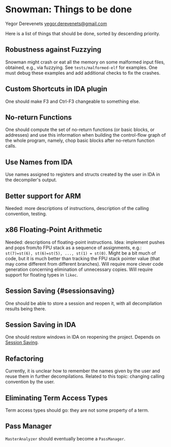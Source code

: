 Snowman: Things to be done
==========================

Yegor Derevenets <yegor.derevenets@gmail.com>

Here is a list of things that should be done, sorted by descending priority.

Robustness against Fuzzying
---------------------------
Snowman might crash or eat all the memory on some malformed input files, obtained, e.g., via fuzzying.
See `tests/malformed-elf` for examples.
One must debug these examples and add additional checks to fix the crashes.

Custom Shortcuts in IDA plugin
------------------------------
One should make F3 and Ctrl-F3 changeable to something else.

No-return Functions
-------------------
One should compute the set of no-return functions (or basic blocks, or addresses) and use this information when building the control-flow graph of the whole program, namely, chop basic blocks after no-return function calls.

Use Names from IDA
------------------
Use names assigned to registers and structs created by the user in IDA in the decompiler's output.

Better support for ARM
----------------------
Needed: more descriptions of instructions, description of the calling convention, testing.

x86 Floating-Point Arithmetic
-----------------------------
Needed: descriptions of floating-point instructions.
Idea: implement pushes and pops from/to FPU stack as a sequence of assignments, e.g.: `st(7)=st(6), st(6)=st(5), ..., st(1) = st(0)`.
Might be a bit much of code, but it is much better than tracking the FPU stack pointer value (that may come different from different branches).
Will require more clever code generation concerning elimination of unnecessary copies.
Will require support for floating types in `likec`.

<a name="sessionsaving"></a>
Session Saving  {#sessionsaving}
--------------
One should be able to store a session and reopen it, with all decompilation results being there.

Session Saving in IDA
---------------------
One should restore windows in IDA on reopening the project.
Depends on [Session Saving](#sessionsaving).

Refactoring
-----------
Currently, it is unclear how to remember the names given by the user and reuse them in further decompilations.
Related to this topic: changing calling convention by the user.

Eliminating Term Access Types
-----------------------------
Term access types should go: they are not some property of a term.

Pass Manager
------------
`MasterAnalyzer` should eventually become a `PassManager`.
